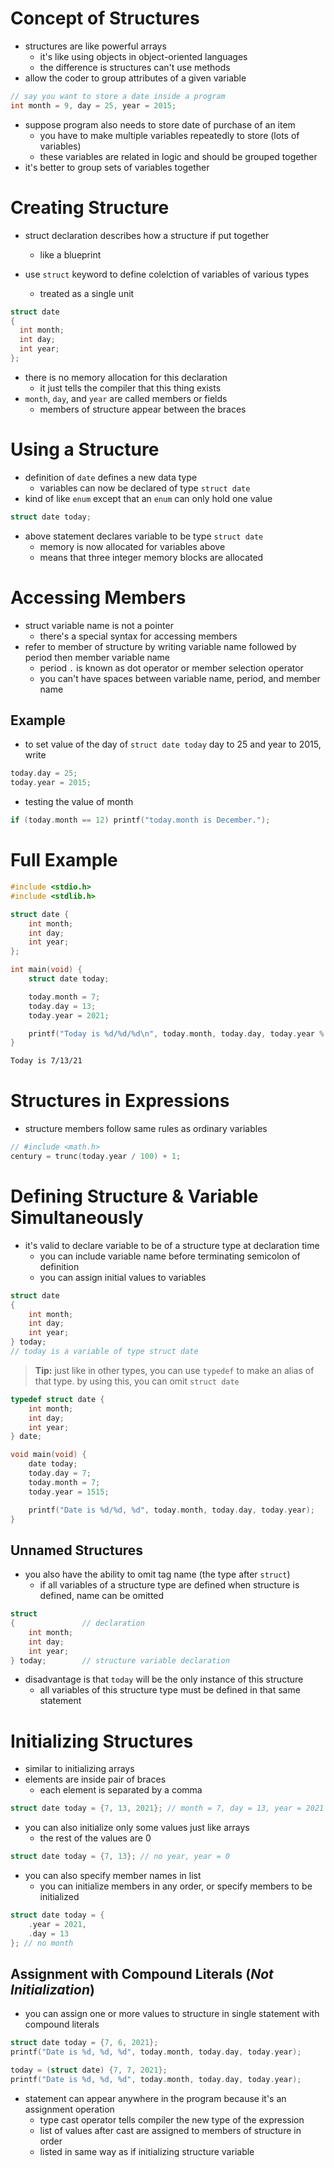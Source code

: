 # Concept of Structures

- structures are like powerful arrays
    - it's like using objects in object-oriented languages
    - the difference is structures can't use methods
- allow the coder to group attributes of a given variable

```c
// say you want to store a date inside a program
int month = 9, day = 25, year = 2015;
```

- suppose program also needs to store date of purchase of an item
    - you have to make multiple variables repeatedly to store (lots of variables)
    - these variables are related in logic and should be grouped together
- it's better to group sets of variables together

# Creating Structure

- struct declaration describes how a structure if put together
    - like a blueprint

- use `struct` keyword to define colelction of variables of various types
    - treated as a single unit

```c
struct date 
{
  int month;
  int day;
  int year;
};
```

- there is no memory allocation for this declaration
    - it just tells the compiler that this thing exists
- `month`, `day`, and `year` are called members or fields
    - members of structure appear between the braces

# Using a Structure

- definition of `date` defines a new data type
    - variables can now be declared of type `struct date`
- kind of like `enum` except that an `enum` can only hold one value

```c
struct date today;
```

- above statement declares variable to be type `struct date`
    - memory is now allocated for variables above
    - means that three integer memory blocks are allocated

# Accessing Members

- struct variable name is not a pointer
    - there's a special syntax for accessing members
- refer to member of structure by writing variable name followed by period then member variable name
    - period `.` is known as dot operator or member selection operator
    - you can't have spaces between variable name, period, and member name

## Example

- to set value of the day of `struct date today` day to 25 and year to 2015, write

```c
today.day = 25;
today.year = 2015;
```

- testing the value of month

```c
if (today.month == 12) printf("today.month is December.");
```

# Full Example

```c
#include <stdio.h>
#include <stdlib.h>

struct date {
    int month;
    int day;
    int year;
};

int main(void) {
    struct date today;

    today.month = 7;
    today.day = 13;
    today.year = 2021;

    printf("Today is %d/%d/%d\n", today.month, today.day, today.year % 100);
}
```

```txt
Today is 7/13/21
```

# Structures in Expressions

- structure members follow same rules as ordinary variables

```c
// #include <math.h>
century = trunc(today.year / 100) + 1;
```

# Defining Structure & Variable Simultaneously

- it's valid to declare variable to be of a structure type at declaration time
    - you can include variable name before terminating semicolon of definition
    - you can assign initial values to variables

```c
struct date
{
    int month;
    int day;
    int year;
} today;
// today is a variable of type struct date
```

> **Tip:** just like in other types, you can use `typedef` to make an alias of that type. by using this, you can omit `struct date`

```c
typedef struct date {
    int month;
    int day;
    int year;
} date;

void main(void) {
    date today;
    today.day = 7;
    today.month = 7;
    today.year = 1515;

    printf("Date is %d/%d, %d", today.month, today.day, today.year);
}
```

## Unnamed Structures

- you also have the ability to omit tag name (the type after `struct`)
    - if all variables of a structure type are defined when structure is defined, name can be omitted

```c
struct
{               // declaration
    int month;
    int day;
    int year;
} today;        // structure variable declaration
```

- disadvantage is that `today` will be the only instance of this structure
    - all variables of this structure type must be defined in that same statement

# Initializing Structures

- similar to initializing arrays
- elements are inside pair of braces
    - each element is separated by a comma

```c
struct date today = {7, 13, 2021}; // month = 7, day = 13, year = 2021
```

- you can also initialize only some values just like arrays
    - the rest of the values are 0

```c
struct date today = {7, 13}; // no year, year = 0
```

- you can also specify member names in list
    - you can initialize members in any order, or specify members to be initialized

```c
struct date today = {
    .year = 2021,
    .day = 13
}; // no month
```

## Assignment with Compound Literals (*Not Initialization*)

- you can assign one or more values to structure in single statement with compound literals

```c
struct date today = {7, 6, 2021};
printf("Date is %d, %d, %d", today.month, today.day, today.year);

today = (struct date) {7, 7, 2021};
printf("Date is %d, %d, %d", today.month, today.day, today.year);
```

- statement can appear anywhere in the program because it's an assignment operation
    - type cast operator tells compiler the new type of the expression
    - list of values after cast are assigned to members of structure in order
    - listed in same way as if initializing structure variable
